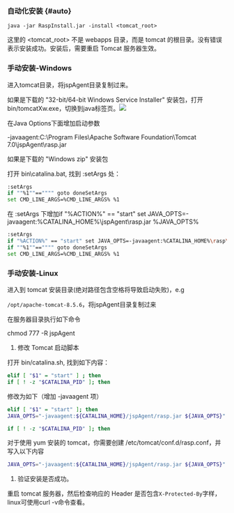 ### 自动化安装 {#auto}

```
java -jar RaspInstall.jar -install <tomcat_root>
```

这里的 &lt;tomcat\_root&gt; 不是 webapps 目录，而是 tomcat 的根目录。没有错误表示安装成功。安装后，需要重启 Tomcat 服务器生效。

### 手动安装-Windows

进入tomcat目录，将jspAgent目录复制过来。

如果是下载的 "32-bit/64-bit Windows Service Installer" 安装包，打开bin/tomcatXw.exe，切换到java标签页。![](/assets/QQ截图20191008104012.png)

在Java Options下面增加启动参数

-javaagent:C:\Program Files\Apache Software Foundation\Tomcat 7.0\jspAgent\rasp.jar

如果是下载的 "Windows zip" 安装包

打开 bin\catalina.bat, 找到 :setArgs 处：

```bash
:setArgs
if ""%1""=="""" goto doneSetArgs
set CMD_LINE_ARGS=%CMD_LINE_ARGS% %1
```

在 :setArgs 下增加if "%ACTION%" == "start" set JAVA\_OPTS=-javaagent:%CATALINA\_HOME%\jspAgent\rasp.jar %JAVA\_OPTS%

```bash
:setArgs
if "%ACTION%" == "start" set JAVA_OPTS=-javaagent:%CATALINA_HOME%\rasp\rasp.jar %JAVA_OPTS%
if ""%1""=="""" goto doneSetArgs
set CMD_LINE_ARGS=%CMD_LINE_ARGS% %1
```

### 手动安装-Linux

进入到 tomcat 安装目录\(绝对路径包含空格将导致启动失败\)，e.g

`/opt/apache-tomcat-8.5.6`，将jspAgent目录复制过来

在服务器目录执行如下命令

chmod 777 -R jspAgent

1. 修改 Tomcat 启动脚本

打开 bin/catalina.sh, 找到如下内容：

```bash
elif [ "$1" = "start" ] ; then
if [ ! -z "$CATALINA_PID" ]; then
```

修改为如下（增加 -javaagent 项）

```bash
elif [ "$1" = "start" ]; then
JAVA_OPTS="-javaagent:${CATALINA_HOME}/jspAgent/rasp.jar ${JAVA_OPTS}"

if [ ! -z "$CATALINA_PID" ]; then
```

对于使用 yum 安装的 tomcat，你需要创建 /etc/tomcat/conf.d/rasp.conf，并写入以下内容

```bash
JAVA_OPTS="-javaagent:${CATALINA_HOME}/jspAgent/rasp.jar ${JAVA_OPTS}"
```

1. 验证安装是否成功。

重启 tomcat 服务器，然后检查响应的 Header 是否包含`X-Protected-By`字样，linux可使用curl -v命令查看。

